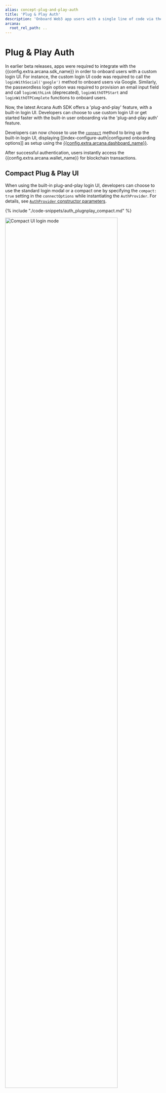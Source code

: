 ```yaml
---
alias: concept-plug-and-play-auth
title: 'Plug & Play Auth'
description: 'Onboard Web3 app users with a single line of code via the built-in plug-and-play UI pop-up that displays various configured authentication providers.'
arcana:
  root_rel_path: ..
---
```


# Plug & Play Auth

In earlier beta releases, apps were required to integrate with the {{config.extra.arcana.sdk_name}} in order to onboard users with a custom login UI. For instance, the custom login UI code was required to call the `loginWithSocial('google')` method to onboard users via Google. Similarly, the passwordless login option was required to provision an email input field and call `loginWithLink` (deprecated), `loginWithOTPStart` and `loginWithOTPComplete` functions to onboard users.

Now, the latest Arcana Auth SDK offers a 'plug-and-play' feature, with a built-in login UI. Developers can choose to use custom login UI or get started faster with the built-in user onboarding via the 'plug-and-play auth' feature. 

Developers can now choose to use the [`connect`](https://authsdk-ref-guide.netlify.app/classes/authprovider#connect) method to bring up the built-in login UI, displaying [[index-configure-auth|configured onboarding options]] as setup using the [{{config.extra.arcana.dashboard_name}}]({{page.meta.arcana.root_rel_path}}/concepts/dashboard.md).

After successful authentication, users instantly access the {{config.extra.arcana.wallet_name}} for blockchain transactions. 

## Compact Plug & Play UI

When using the built-in plug-and-play login UI, developers can choose to use the standard login modal or a compact one by specifying the `compact: true` setting in the `connectOptions` while instantiating the `AuthProvider`. For details, see [`AuthProvider` constructor parameters](https://authsdk-ref-guide.netlify.app/interfaces/constructorparams).

{% include "./code-snippets/auth_plugnplay_compact.md" %}

<img src="/img/relnote_1.0.8_compact_login.png" alt="Compact UI login mode" class="an-screenshots-noeffects" width="85%"/>

!!! tip "Arcana JWT Token"

     {% include "./text-snippets/jwt_token.md" %}
